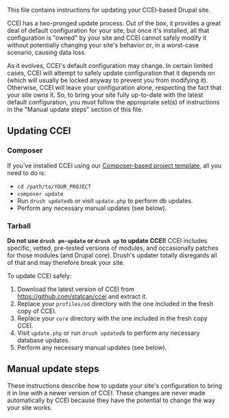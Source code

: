 This file contains instructions for updating your CCEI-based Drupal site.

CCEI has a two-pronged update process. Out of the box, it provides a great
deal of default configuration for your site, but once it's installed, all that
configuration is "owned" by your site and CCEI cannot safely modify it
without potentially changing your site's behavior or, in a worst-case scenario,
causing data loss.

As it evolves, CCEI's default configuration may change. In certain limited
cases, CCEI will attempt to safely update configuration that it depends on
(which will usually be locked anyway to prevent you from modifying it).
Otherwise, CCEI will leave your configuration alone, respecting the fact
that your site owns it. So, to bring your site fully up-to-date with the latest
default configuration, you must follow the appropriate set(s) of instructions in
the "Manual update steps" section of this file.

## Updating CCEI

### Composer
If you've installed CCEI using our
[Composer-based project template][wxt-project], all you need to do is:

* ```cd /path/to/YOUR_PROJECT```
* ```composer update```
* Run ```drush updatedb``` or visit ```update.php``` to perform db updates.
* Perform any necessary manual updates (see below).

### Tarball
**Do not use ```drush pm-update``` or ```drush up``` to update CCEI!**
CCEI includes specific, vetted, pre-tested versions of modules, and
occasionally patches for those modules (and Drupal core). Drush's updater
totally disregards all of that and may therefore break your site.

To update CCEI safely:

1. Download the latest version of CCEI from
   https://github.com/statcan/ccei and extract it.
2. Replace your ```profiles/od``` directory with the one included in the
   fresh copy of CCEI.
3. Replace your ```core``` directory with the one included in the fresh copy
   CCEI.
4. Visit ```update.php``` or run ```drush updatedb``` to perform any necessary
   database updates.
5. Perform any necessary manual updates (see below).

## Manual update steps

These instructions describe how to update your site's configuration to bring
it in line with a newer version of CCEI. These changes are never made
automatically by CCEI because they have the potential to change the way
your site works.


<!-- Links Referenced -->

[wxt-project]:                https://github.com/drupalwxt/wxt-project
